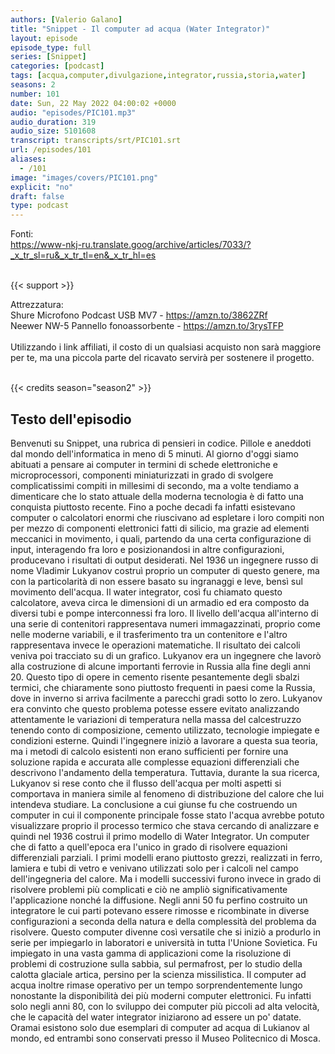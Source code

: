 ```yaml
---
authors: [Valerio Galano]
title: "Snippet - Il computer ad acqua (Water Integrator)"
layout: episode
episode_type: full
series: [Snippet]
categories: [podcast]
tags: [acqua,computer,divulgazione,integrator,russia,storia,water]
seasons: 2
number: 101
date: Sun, 22 May 2022 04:00:02 +0000
audio: "episodes/PIC101.mp3"
audio_duration: 319
audio_size: 5101608
transcript: transcripts/srt/PIC101.srt
url: /episodes/101
aliases: 
  - /101
image: "images/covers/PIC101.png"
explicit: "no"
draft: false
type: podcast
---
```

Fonti: <br /><a href="https://www-nkj-ru.translate.goog/archive/articles/7033/?_x_tr_sl=ru&_x_tr_tl=en&_x_tr_hl=es" rel="noopener">https://www-nkj-ru.translate.goog/archive/articles/7033/?_x_tr_sl=ru&_x_tr_tl=en&_x_tr_hl=es</a><br /><br />

{{< support >}}

Attrezzatura:<br />Shure Microfono Podcast USB MV7 - <a href="https://amzn.to/3862ZRf" rel="noopener">https://amzn.to/3862ZRf</a> <br />Neewer NW-5 Pannello fonoassorbente - <a href="https://amzn.to/3rysTFP" rel="noopener">https://amzn.to/3rysTFP</a> <br /><br />Utilizzando i link affiliati, il costo di un qualsiasi acquisto non sarà maggiore per te, ma una piccola parte del ricavato servirà per sostenere il progetto.<br /><br />

{{< credits season="season2" >}}

<!-- more -->

## Testo dell'episodio

Benvenuti su Snippet, una rubrica di pensieri in codice. Pillole e aneddoti dal mondo dell'informatica
in meno di 5 minuti.
Al giorno d'oggi siamo abituati a pensare ai computer in termini di schede elettroniche
e microprocessori, componenti miniaturizzati in grado di svolgere complicatissimi compiti
in millesimi di secondo, ma a volte tendiamo a dimenticare che lo stato attuale della moderna
tecnologia è di fatto una conquista piuttosto recente. Fino a poche decadi fa infatti esistevano
computer o calcolatori enormi che riuscivano ad espletare i loro compiti non per mezzo
di componenti elettronici fatti di silicio, ma grazie ad elementi meccanici in movimento,
i quali, partendo da una certa configurazione di input, interagendo fra loro e posizionandosi
in altre configurazioni, producevano i risultati di output desiderati. Nel 1936 un ingegnere
russo di nome Vladimir Lukyanov costruì proprio un computer di questo genere, ma con la particolarità
di non essere basato su ingranaggi e leve, bensì sul movimento dell'acqua. Il water
integrator, così fu chiamato questo calcolatore, aveva circa le dimensioni di un armadio ed
era composto da diversi tubi e pompe interconnessi fra loro. Il livello dell'acqua all'interno
di una serie di contenitori rappresentava numeri immagazzinati, proprio come nelle moderne
variabili, e il trasferimento tra un contenitore e l'altro rappresentava invece le operazioni
matematiche. Il risultato dei calcoli veniva poi tracciato su di un grafico. Lukyanov era
un ingegnere che lavorò alla costruzione di alcune importanti ferrovie in Russia alla
fine degli anni 20. Questo tipo di opere in cemento risente pesantemente degli sbalzi
termici, che chiaramente sono piuttosto frequenti in paesi come la Russia, dove in inverno si
arriva facilmente a parecchi gradi sotto lo zero. Lukyanov era convinto che questo
problema potesse essere evitato analizzando attentamente le variazioni di temperatura
nella massa del calcestruzzo tenendo conto di composizione, cemento utilizzato, tecnologie
impiegate e condizioni esterne. Quindi l'ingegnere iniziò a lavorare a questa sua teoria, ma
i metodi di calcolo esistenti non erano sufficienti per fornire una soluzione rapida e accurata
alle complesse equazioni differenziali che descrivono l'andamento della temperatura.
Tuttavia, durante la sua ricerca, Lukyanov si rese conto che il flusso dell'acqua per
molti aspetti si comportava in maniera simile al fenomeno di distribuzione del calore che
lui intendeva studiare. La conclusione a cui giunse fu che costruendo un computer in cui
il componente principale fosse stato l'acqua avrebbe potuto visualizzare proprio il processo
termico che stava cercando di analizzare e quindi nel 1936 costruì il primo modello
di Water Integrator. Un computer che di fatto a quell'epoca era l'unico in grado di risolvere
equazioni differenziali parziali. I primi modelli erano piuttosto grezzi, realizzati
in ferro, lamiera e tubi di vetro e venivano utilizzati solo per i calcoli nel campo dell'ingegneria
del calore. Ma i modelli successivi furono invece in grado di risolvere problemi più
complicati e ciò ne ampliò significativamente l'applicazione nonché la diffusione. Negli
anni 50 fu perfino costruito un integratore le cui parti potevano essere rimosse e ricombinate
in diverse configurazioni a seconda della natura e della complessità del problema da
risolvere. Questo computer divenne così versatile che si iniziò a produrlo in serie
per impiegarlo in laboratori e università in tutta l'Unione Sovietica. Fu impiegato
in una vasta gamma di applicazioni come la risoluzione di problemi di costruzione sulla
sabbia, sul permafrost, per lo studio della calotta glaciale artica, persino per la scienza
missilistica. Il computer ad acqua inoltre rimase operativo per un tempo sorprendentemente
lungo nonostante la disponibilità dei più moderni computer elettronici. Fu infatti solo
negli anni 80, con lo sviluppo dei computer più piccoli ad alta velocità, che le capacità
del water integrator iniziarono ad essere un po' datate. Oramai esistono solo due esemplari
di computer ad acqua di Lukianov al mondo, ed entrambi sono conservati presso il Museo
Politecnico di Mosca.

